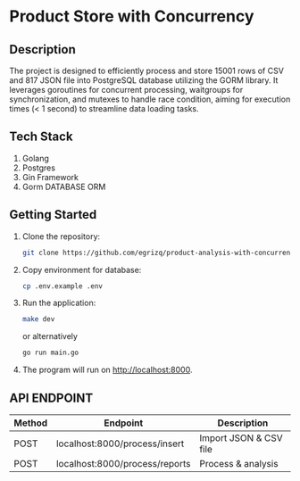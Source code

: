 # Product Store with Concurrency

## Description

The project is designed to efficiently process and store 15001 rows of CSV and 817 JSON file into PostgreSQL database utilizing the GORM library. It leverages goroutines for concurrent processing, waitgroups for synchronization, and mutexes to handle race condition, aiming for execution times (< 1 second) to streamline data loading tasks.

## Tech Stack

1. Golang
2. Postgres
3. Gin Framework
4. Gorm DATABASE ORM

## Getting Started

1. Clone the repository:

    ```bash
    git clone https://github.com/egrizq/product-analysis-with-concurrency.git
    ```

2. Copy environment for database:

    ```bash
    cp .env.example .env
    ```

3. Run the application:

    ```bash
    make dev
    ```
    or alternatively 
    ```bash
    go run main.go
    ```

4. The program will run on [http://localhost:8000](http://localhost:8000).

## API ENDPOINT

| Method | Endpoint | Description |
|----------|----------|----------|
| POST | localhost:8000/process/insert | Import JSON & CSV file |
| POST | localhost:8000/process/reports | Process & analysis |
